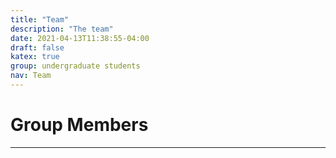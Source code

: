 ```yaml
---
title: "Team"
description: "The team"
date: 2021-04-13T11:38:55-04:00
draft: false
katex: true
group: undergraduate students
nav: Team
---
```


# Group Members
-----

